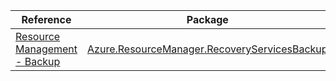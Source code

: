 | Reference | Package | Source |
|---|---|---|
|[Resource Management - Backup](resourcemanager.recoveryservicesbackup-readme.md)|[Azure.ResourceManager.RecoveryServicesBackup](https://www.nuget.org/packages/Azure.ResourceManager.RecoveryServicesBackup)|[GitHub](https://github.com/Azure/azure-sdk-for-net/blob/main/sdk/recoveryservices-backup/Azure.ResourceManager.RecoveryServicesBackup)|
